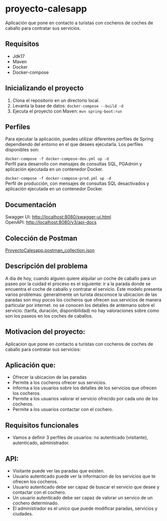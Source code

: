 # proyecto-calesapp
Aplicación que pone en contacto  a turistas con cocheros de coches de caballo para contratar sus servicios.

## Requisitos
- Jdk17
- Maven
- Docker
- Docker-compose

## Inicializando el proyecto

1. Clona el repositorio en un directorio local.
2. Levanta la base de datos: `docker-compose --build -d`
3. Ejecuta el proyecto con Maven: `mvn spring-boot:run`

## Perfiles
Para ejecutar la aplicación, puedes utilizar diferentes perfiles de Spring dependiendo del entorno en el que desees ejecutarla. Los perfiles disponibles son:  

`docker-compose -f docker-compose-dev.yml up -d`  
Perfil para desarrollo con mensajes de consultas SQL, PGAdmin y aplicación ejecutada en un contenedor Docker.

`docker-compose -f docker-compose-prod.yml up -d`  
Perfil de producción, con mensajes de consultas SQL desactivados y aplicación ejecutada en un contenedor Docker.

## Documentación
Swagger UI: [http://localhost:8080/swagger-ui.html](http://localhost:8080/swagger-ui.html)  
OpenAPI: [http://localhost:8080/v3/api-docs](http://localhost:8080/v3/api-docs)

## Colección de Postman
[ProyectoCalesapp.postman_collection.json](docs/ProyectoCalesapp.postman_collection.json)

## Descripción del problema
A dia de hoy, cuando alguien quiere alquilar un coche de caballo para un paseo por la cuidad el proceso es el siguiente: ir a la parada donde se encuentra el coche de caballo y contratar el servicio. 
Este modelo presenta varios problemas: 
generalmente un turista desconoce la ubicacion de las paradas
son muy pocos los cocheros que ofrecen sus servicios de manera particular por internet.
no se conocen los detalles de antemano sobre el servicio. (tarifa, duración, disponibilidad)
no hay valoraciones sobre como son los paseos en los coches de caballos.


## Motivacion del proyecto:
Aplicacion que pone en contacto  a turistas con cocheros de coches de caballo para contratar sus servicios:

## Aplicación que:
- Ofrecer la ubicacion de las paradas
- Permite a los cocheros ofrecer sus servicios.
- Informa a los usuarios sobre los detalles de los servicios que ofrecen los cocheros.
- Permite a los usuarios valorar el servicio ofrecido por cada uno de los cocheros.
- Permite a los usuarios contactar con el cochero.

## Requisitos funcionales
- Vamos a definir 3 perfiles de usuarios: no autenticado (visitante), autenticado, administrador.

## API:
- Visitante puede ver las paradas que existen.
- Usuario autenticado puede ver la informacion de los servicios que te ofrecen los cocheros.
- Usuario autenticado debe ser capaz de buscar el servicio que desee y contactar con el cochero.
- Un usuario autenticado debe ser capaz de valorar un servico de un cochero determinado.
- El administrador es el unico que puede modificar paradas, servicios y ciudades.




